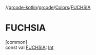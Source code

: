 //[qrcode-kotlin](../../../index.md)/[qrcode](../index.md)/[Colors](index.md)/[FUCHSIA](-f-u-c-h-s-i-a.md)

# FUCHSIA

[common]\
const val [FUCHSIA](-f-u-c-h-s-i-a.md): [Int](https://kotlinlang.org/api/latest/jvm/stdlib/kotlin/-int/index.html)
